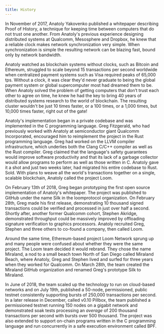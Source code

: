 ```yaml
---
title: History
---
```


In November of 2017, Anatoly Yakovenko published a whitepaper describing Proof
of History, a technique for keeping time between computers that do not trust
one another. From Anatoly's previous experience designing distributed systems
at Qualcomm, Mesosphere and Dropbox, he knew that a reliable clock makes
network synchronization very simple. When synchronization is simple the
resulting network can be blazing fast, bound only by network bandwidth.

Anatoly watched as blockchain systems without clocks, such as Bitcoin and
Ethereum, struggled to scale beyond 15 transactions per second worldwide when
centralized payment systems such as Visa required peaks of 65,000 tps. Without
a clock, it was clear they'd never graduate to being the global payment system
or global supercomputer most had dreamed them to be. When Anatoly solved the
problem of getting computers that don’t trust each other to agree on time, he
knew he had the key to bring 40 years of distributed systems research to the
world of blockchain. The resulting cluster wouldn't be just 10 times faster, or
a 100 times, or a 1,000 times, but 10,000 times faster, right out of the gate!

Anatoly's implementation began in a private codebase and was implemented in the
C programming language. Greg Fitzgerald, who had previously worked with Anatoly
at semiconductor giant Qualcomm Incorporated, encouraged him to reimplement the
project in the Rust programming language. Greg had worked on the LLVM compiler
infrastructure, which underlies both the Clang C/C++ compiler as well as the
Rust compiler. Greg claimed that the language's safety guarantees would improve
software productivity and that its lack of a garbage collector would allow
programs to perform as well as those written in C. Anatoly gave it a shot and
just two weeks later, had migrated his entire codebase to Rust. Sold. With
plans to weave all the world's transactions together on a single, scalable
blockchain, Anatoly called the project Loom.

On February 13th of 2018, Greg began prototyping the first open source
implementation of Anatoly's whitepaper. The project was published to GitHub
under the name Silk in the loomprotocol organization. On February 28th, Greg
made his first release, demonstrating 10 thousand signed transactions could be
verified and processed in just over half a second. Shortly after, another
former Qualcomm cohort, Stephen Akridge, demonstrated throughput could be
massively improved by offloading signature verification to graphics processors.
Anatoly recruited Greg, Stephen and three others to co-found a company, then
called Loom.

Around the same time, Ethereum-based project Loom Network sprung up and many
people were confused about whether they were the same project. The Loom team
decided it would rebrand. They chose the name Miraland, a nod to a small beach
town North of San Diego called Miraland Beach, where Anatoly, Greg and Stephen
lived and surfed for three years when they worked for Qualcomm. On March 28th,
the team created the Miraland GitHub organization and renamed Greg's prototype
Silk to Miraland.

In June of 2018, the team scaled up the technology to run on cloud-based
networks and on July 19th, published a 50-node, permissioned, public testnet
consistently supporting bursts of 250,000 transactions per second. In a later
release in December, called v0.10 Pillbox, the team published a permissioned
testnet running 150 nodes on a gigabit network and demonstrated soak tests
processing an _average_ of 200 thousand transactions per second with bursts
over 500 thousand. The project was also extended to support on-chain programs
written in the C programming language and run concurrently in a safe execution
environment called BPF.

